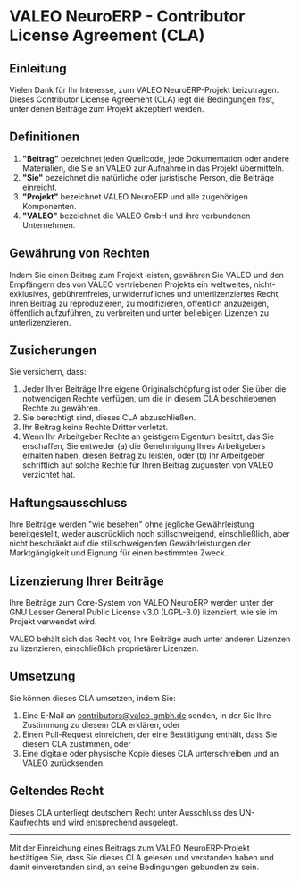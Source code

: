 # VALEO NeuroERP - Contributor License Agreement (CLA)

## Einleitung

Vielen Dank für Ihr Interesse, zum VALEO NeuroERP-Projekt beizutragen. Dieses Contributor License Agreement (CLA) legt die Bedingungen fest, unter denen Beiträge zum Projekt akzeptiert werden.

## Definitionen

1. **"Beitrag"** bezeichnet jeden Quellcode, jede Dokumentation oder andere Materialien, die Sie an VALEO zur Aufnahme in das Projekt übermitteln.
2. **"Sie"** bezeichnet die natürliche oder juristische Person, die Beiträge einreicht.
3. **"Projekt"** bezeichnet VALEO NeuroERP und alle zugehörigen Komponenten.
4. **"VALEO"** bezeichnet die VALEO GmbH und ihre verbundenen Unternehmen.

## Gewährung von Rechten

Indem Sie einen Beitrag zum Projekt leisten, gewähren Sie VALEO und den Empfängern des von VALEO vertriebenen Projekts ein weltweites, nicht-exklusives, gebührenfreies, unwiderrufliches und unterlizenziertes Recht, Ihren Beitrag zu reproduzieren, zu modifizieren, öffentlich anzuzeigen, öffentlich aufzuführen, zu verbreiten und unter beliebigen Lizenzen zu unterlizenzieren.

## Zusicherungen

Sie versichern, dass:

1. Jeder Ihrer Beiträge Ihre eigene Originalschöpfung ist oder Sie über die notwendigen Rechte verfügen, um die in diesem CLA beschriebenen Rechte zu gewähren.
2. Sie berechtigt sind, dieses CLA abzuschließen.
3. Ihr Beitrag keine Rechte Dritter verletzt.
4. Wenn Ihr Arbeitgeber Rechte an geistigem Eigentum besitzt, das Sie erschaffen, Sie entweder (a) die Genehmigung Ihres Arbeitgebers erhalten haben, diesen Beitrag zu leisten, oder (b) Ihr Arbeitgeber schriftlich auf solche Rechte für Ihren Beitrag zugunsten von VALEO verzichtet hat.

## Haftungsausschluss

Ihre Beiträge werden "wie besehen" ohne jegliche Gewährleistung bereitgestellt, weder ausdrücklich noch stillschweigend, einschließlich, aber nicht beschränkt auf die stillschweigenden Gewährleistungen der Marktgängigkeit und Eignung für einen bestimmten Zweck.

## Lizenzierung Ihrer Beiträge

Ihre Beiträge zum Core-System von VALEO NeuroERP werden unter der GNU Lesser General Public License v3.0 (LGPL-3.0) lizenziert, wie sie im Projekt verwendet wird.

VALEO behält sich das Recht vor, Ihre Beiträge auch unter anderen Lizenzen zu lizenzieren, einschließlich proprietärer Lizenzen.

## Umsetzung

Sie können dieses CLA umsetzen, indem Sie:

1. Eine E-Mail an contributors@valeo-gmbh.de senden, in der Sie Ihre Zustimmung zu diesem CLA erklären, oder
2. Einen Pull-Request einreichen, der eine Bestätigung enthält, dass Sie diesem CLA zustimmen, oder
3. Eine digitale oder physische Kopie dieses CLA unterschreiben und an VALEO zurücksenden.

## Geltendes Recht

Dieses CLA unterliegt deutschem Recht unter Ausschluss des UN-Kaufrechts und wird entsprechend ausgelegt.

---

Mit der Einreichung eines Beitrags zum VALEO NeuroERP-Projekt bestätigen Sie, dass Sie dieses CLA gelesen und verstanden haben und damit einverstanden sind, an seine Bedingungen gebunden zu sein. 
